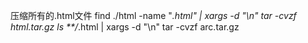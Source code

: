 压缩所有的.html文件
 find ./html -name "*.html" | xargs -d "\n" tar -cvzf html.tar.gz
 ls **/*.html | xargs -d "\n" tar -cvzf arc.tar.gz